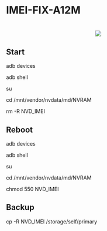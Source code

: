 # IMEI-FIX-A12M
<h1 align="center">
    <img src="https://i.ibb.co/ynwTPfw/k.png">
</h1>



## Start

adb devices

adb shell

su

cd /mnt/vendor/nvdata/md/NVRAM

rm -R NVD_IMEI


## Reboot

adb devices

adb shell

su

cd /mnt/vendor/nvdata/md/NVRAM

chmod 550 NVD_IMEI

## Backup

cp -R NVD_IMEI /storage/self/primary
